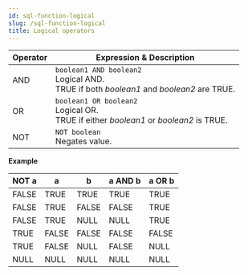 ```yaml
---
id: sql-function-logical
slug: /sql-function-logical
title: Logical operators
---
```




| Operator | Expression & Description |
| ----------- | ----------- | 
| AND | `boolean1 AND boolean2` <br /> Logical AND. <br />  TRUE if both *boolean1* and *boolean2* are TRUE. |
| OR | `boolean1 OR boolean2` <br /> Logical OR. <br /> TRUE if either *boolean1* or *boolean2* is TRUE. |
| NOT | `NOT boolean` <br /> Negates value. <br /> |

**Example**

| NOT a | a | b | a AND b | a OR b |
| ----------- | ----------- | ----------- | ----------- | ----------- |
| FALSE | TRUE | TRUE | TRUE | TRUE |
| FALSE | TRUE | FALSE | FALSE | TRUE |
| FALSE | TRUE | NULL | NULL | TRUE |
| TRUE | FALSE | FALSE | FALSE | FALSE |
| TRUE | FALSE | NULL | FALSE | NULL |
| NULL | NULL | NULL | NULL | NULL |

